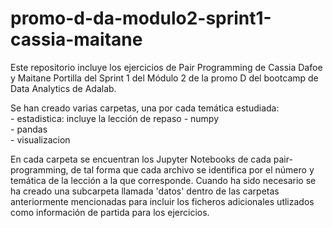 # promo-d-da-modulo2-sprint1-cassia-maitane

Este repositorio incluye los ejercicios de Pair Programming de Cassia Dafoe y Maitane Portilla del Sprint 1 del Módulo 2 de la promo D del bootcamp de Data Analytics de Adalab.

Se han creado varias carpetas, una por cada temática estudiada:    
    - estadistica: incluye la lección de repaso
    - numpy  
    - pandas  
    - visualizacion  

En cada carpeta se encuentran los Jupyter Notebooks de cada pair-programming, de tal forma que cada archivo se identifica por el número y temática de la lección a la que corresponde. Cuando ha sido necesario se ha creado una subcarpeta llamada 'datos' dentro de las carpetas anteriormente mencionadas para incluir los ficheros adicionales utlizados como información de partida para los ejercicios.